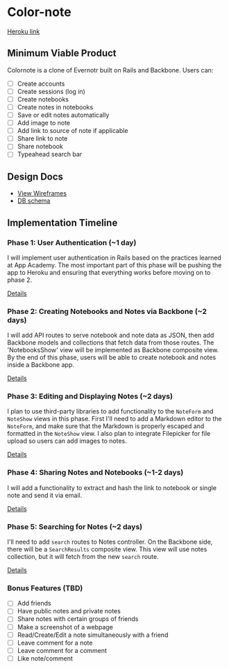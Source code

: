 # Color-note

[Heroku link][heroku]

[heroku]: http://

## Minimum Viable Product
Colornote is a clone of Evernotr built on Rails and Backbone. Users can:

- [ ] Create accounts
- [ ] Create sessions (log in)
- [ ] Create notebooks
- [ ] Create notes in notebooks
- [ ] Save or edit notes automatically
- [ ] Add image to note
- [ ] Add link to source of note if applicable
- [ ] Share link to note
- [ ] Share notebook
- [ ] Typeahead search bar

## Design Docs
* [View Wireframes][views]
* [DB schema][schema]

[views]: ./docs/views.md
[schema]: ./docs/schema.md

## Implementation Timeline

### Phase 1: User Authentication (~1 day)
I will implement user authentication in Rails based on the practices learned at
App Academy. The most important part of this phase will be pushing the app to Heroku and ensuring that everything works before moving on to phase 2.

[Details][phase-one]

### Phase 2: Creating Notebooks and Notes via Backbone (~2 days)
I will add API routes to serve notebook and note data as JSON, then add Backbone models and collections that fetch data from those routes. The 'NotebooksShow' view will be implemented as Backbone composite view. By the end of this phase, users will be able to create notebook and notes inside a Backbone app.

[Details][phase-two]

### Phase 3: Editing and Displaying Notes (~2 days)
I plan to use third-party libraries to add functionality to the `NoteForm` and
`NoteShow` views in this phase. First I'll need to add a Markdown editor to the
`NoteForm`, and make sure that the Markdown is properly escaped and formatted in
the `NoteShow` view. I also plan to integrate Filepicker for file upload so
users can add images to notes.

[Details][phase-three]

### Phase 4: Sharing Notes and Notebooks (~1-2 days)

I will add a functionality to extract and hash the link to notebook
or single note and send it via email.

[Details][phase-four]

### Phase 5: Searching for Notes (~2 days)
I'll need to add `search` routes to Notes controller. On the
Backbone side, there will be a `SearchResults` composite view.
This view will use notes collection, but it will fetch from
the new `search` route.

[Details][phase-five]

### Bonus Features (TBD)
- [ ] Add friends
- [ ] Have public notes and private notes
- [ ] Share notes with certain groups of friends
- [ ] Make a screenshot of a webpage
- [ ] Read/Create/Edit a note simultaneously with a friend
- [ ] Leave comment for a note
- [ ] Leave comment for a comment
- [ ] Like note/comment

[phase-one]: ./docs/phases/phase1.md
[phase-two]: ./docs/phases/phase2.md
[phase-three]: ./docs/phases/phase3.md
[phase-four]: ./docs/phases/phase4.md
[phase-five]: ./docs/phases/phase5.md
